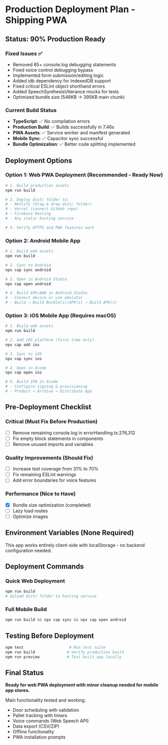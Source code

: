# Production Deployment Plan - Shipping PWA

## Status: 90% Production Ready

### Fixed Issues ✅
- Removed 65+ console.log debugging statements
- Fixed voice control debugging bypass
- Implemented form submission/editing logic  
- Added idb dependency for IndexedDB support
- Fixed critical ESLint object shorthand errors
- Added SpeechSynthesisUtterance mocks for tests
- Optimized bundle size (546KB → 395KB main chunk)

### Current Build Status
- **TypeScript**: ✅ No compilation errors
- **Production Build**: ✅ Builds successfully in 7.46s
- **PWA Assets**: ✅ Service worker and manifest generated
- **Mobile Sync**: ✅ Capacitor sync successful
- **Bundle Optimization**: ✅ Better code splitting implemented

## Deployment Options

### Option 1: Web PWA Deployment (Recommended - Ready Now)
```powershell
# 1. Build production assets
npm run build

# 2. Deploy dist/ folder to:
# - Netlify (drag & drop dist/ folder)
# - Vercel (connect GitHub repo)
# - Firebase Hosting
# - Any static hosting service

# 3. Verify HTTPS and PWA features work
```

### Option 2: Android Mobile App
```powershell
# 1. Build web assets
npm run build

# 2. Sync to Android
npx cap sync android

# 3. Open in Android Studio
npx cap open android

# 4. Build APK/AAB in Android Studio
# - Connect device or use emulator
# - Build → Build Bundle(s)/APK(s) → Build APK(s)
```

### Option 3: iOS Mobile App (Requires macOS)
```powershell
# 1. Build web assets  
npm run build

# 2. Add iOS platform (first time only)
npx cap add ios

# 3. Sync to iOS
npx cap sync ios

# 4. Open in Xcode
npx cap open ios

# 5. Build IPA in Xcode
# - Configure signing & provisioning
# - Product → Archive → Distribute App
```

## Pre-Deployment Checklist

### Critical (Must Fix Before Production)
- [ ] Remove remaining console.log in errorHandling.ts:276,312
- [ ] Fix empty block statements in components
- [ ] Remove unused imports and variables

### Quality Improvements (Should Fix)
- [ ] Increase test coverage from 31% to 70%
- [ ] Fix remaining ESLint warnings
- [ ] Add error boundaries for voice features

### Performance (Nice to Have)
- [x] Bundle size optimization (completed)
- [ ] Lazy load routes
- [ ] Optimize images

## Environment Variables (None Required)
This app works entirely client-side with localStorage - no backend configuration needed.

## Deployment Commands

### Quick Web Deployment
```powershell
npm run build
# Upload dist/ folder to hosting service
```

### Full Mobile Build
```powershell
npm run build && npx cap sync && npx cap open android
```

## Testing Before Deployment
```powershell
npm test                    # Run test suite
npm run build              # Verify production build
npm run preview            # Test built app locally
```

## Final Status
**Ready for web PWA deployment with minor cleanup needed for mobile app stores.**

Main functionality tested and working:
- Door scheduling with validation
- Pallet tracking with timers
- Voice commands (Web Speech API)
- Data export (CSV/ZIP)
- Offline functionality
- PWA installation prompts